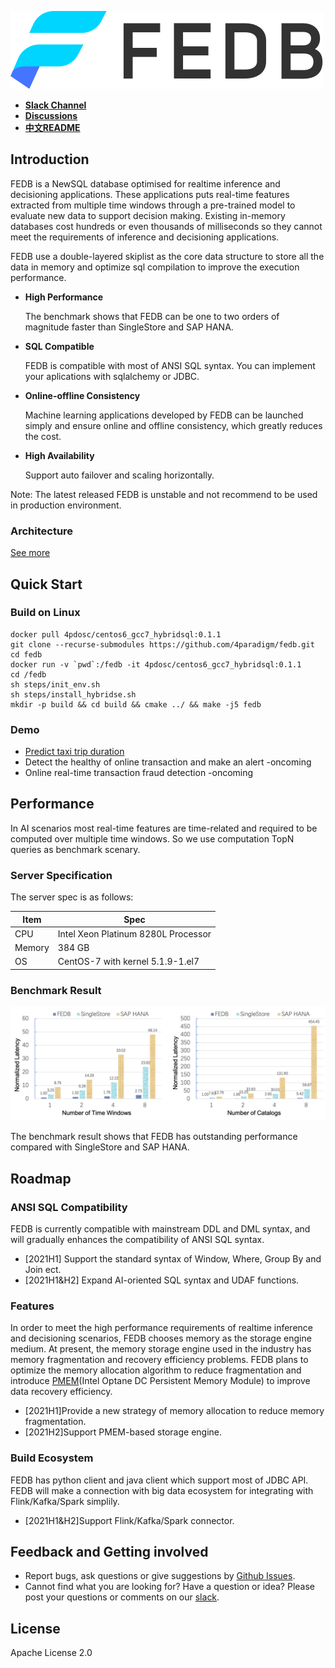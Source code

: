 
![](images/fedb_black.png)

- [**Slack Channel**](https://hybridsql-ws.slack.com/archives/C01R7L7AL3W)
- [**Discussions**](https://github.com/4paradigm/fedb/discussions)
- [**中文README**](README_cn.md)

## Introduction

FEDB is a NewSQL database optimised for realtime inference and decisioning applications. These applications puts real-time features extracted from multiple time windows through a pre-trained model to evaluate new data to support decision making. Existing in-memory databases cost hundreds or even thousands of milliseconds so they cannot meet the requirements of inference and decisioning applications. 

FEDB use a double-layered skiplist as the core data structure to store all the data in memory and optimize sql compilation to improve the execution performance.

- __High Performance__

   The benchmark shows that FEDB can be one to two orders of magnitude faster than SingleStore and SAP HANA.

- __SQL Compatible__

   FEDB is compatible with most of ANSI SQL syntax. You can implement your aplications with sqlalchemy or JDBC.

- __Online-offline Consistency__

   Machine learning applications developed by FEDB can be launched simply and ensure online and offline consistency, which greatly reduces the cost.

- __High Availability__

   Support auto failover and scaling horizontally.

Note: The latest released FEDB is unstable and not recommend to be used in production environment.

### Architecture

[See more](https://github.com/4paradigm/HybridSQL-docs/blob/main/fedb/architecture/architecture.md) 

## Quick Start

### Build on Linux

```
docker pull 4pdosc/centos6_gcc7_hybridsql:0.1.1
git clone --recurse-submodules https://github.com/4paradigm/fedb.git
cd fedb
docker run -v `pwd`:/fedb -it 4pdosc/centos6_gcc7_hybridsql:0.1.1
cd /fedb
sh steps/init_env.sh
sh steps/install_hybridse.sh
mkdir -p build && cd build && cmake ../ && make -j5 fedb
```

### Demo

* [Predict taxi trip duration](https://github.com/4paradigm/DemoApps/tree/main/predict-taxi-trip-duration)
* Detect the healthy of online transaction and make an alert -oncoming
* Online real-time transaction fraud detection -oncoming

## Performance

In AI scenarios most real-time features are time-related and required to be computed over multiple time windows. So we use computation TopN queries as benchmark scenary.

### Server Specification
The server spec is as follows:

|Item|Spec|
|---|----|
|CPU|Intel Xeon Platinum 8280L Processor|
|Memory|384 GB|
|OS|CentOS-7 with kernel 5.1.9-1.el7|

### Benchmark Result

![Benchmark](images/benchmark.png)

The benchmark result shows that FEDB has outstanding performance compared with SingleStore and SAP HANA.

## Roadmap

### ANSI SQL Compatibility

FEDB is currently compatible with mainstream DDL and DML syntax, and will gradually enhances the compatibility of ANSI SQL syntax.

* [2021H1] Support the standard syntax of Window, Where, Group By and Join ect.
* [2021H1&H2] Expand AI-oriented SQL syntax and UDAF functions.

### Features

In order to meet the high performance requirements of realtime inference and decisioning scenarios, FEDB chooses memory as the storage engine medium. At present, the memory storage engine used in the industry has memory fragmentation and recovery efficiency problems. FEDB plans to optimize the memory allocation algorithm to reduce fragmentation and introduce [PMEM](https://www.intel.com/content/www/us/en/architecture-and-technology/optane-dc-persistent-memory.html)(Intel Optane DC Persistent Memory Module) to improve data recovery efficiency.

* [2021H1]Provide a new strategy of memory allocation to reduce memory fragmentation.
* [2021H2]Support PMEM-based storage engine.

### Build Ecosystem
FEDB has python client and java client which support most of JDBC API. FEDB will make a connection with big data ecosystem for integrating with Flink/Kafka/Spark simplily.

* [2021H1&H2]Support Flink/Kafka/Spark connector.


## Feedback and Getting involved
* Report bugs, ask questions or give suggestions by [Github Issues](https://github.com/4paradigm/fedb/issues/new).
* Cannot find what you are looking for? Have a question or idea? Please post your questions or comments on our [slack](https://hybridsql-ws.slack.com/archives/C01R7L7AL3W).

## License
Apache License 2.0
